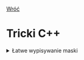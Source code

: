 [Wróć](../../../../../)

# Tricki C++
<details>
<summary> Łatwe wypisywanie maski </summary>

```c++
cout << bitset<4>(maska).to_string() << "\n";
```

</details>  
